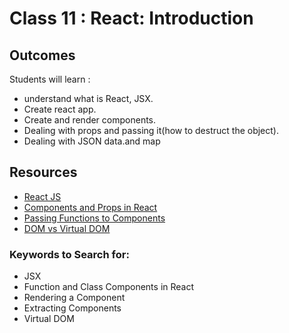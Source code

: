 # Class 11 : React: Introduction

## Outcomes

Students will learn :

- understand what is React, JSX.
- Create react app.
- Create and render components.
- Dealing with props and passing it(how to destruct the object).
- Dealing with JSON data.and map

## Resources
* [React JS](https://www.geeksforgeeks.org/react-js-introduction-working/)
* [Components and Props in React](https://reactjs.org/docs/components-and-props.html)
* [Passing Functions to Components](https://reactjs.org/docs/faq-functions.html)
* [DOM vs Virtual DOM](https://reactkungfu.com/2015/10/the-difference-between-virtual-dom-and-dom/)

### Keywords to Search for: 
* JSX
* Function and Class Components in React
* Rendering a Component
* Extracting Components
* Virtual DOM